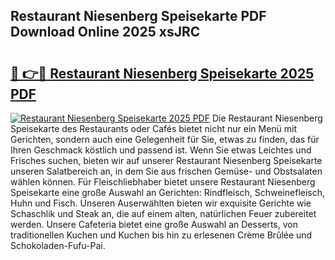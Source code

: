 ## Restaurant Niesenberg Speisekarte PDF Download Online 2025 xsJRC

# <h2><a href="http://gcdtckg.nevu.top/?p=Restaurant+Niesenberg+Speisekarte">🔗 👉🔴 Restaurant Niesenberg Speisekarte 2025 PDF</a></h2>

[![Restaurant Niesenberg Speisekarte 2025 PDF](https://i.imgur.com/dBaPXMq.png)](http://gcdtckg.nevu.top/?p=Restaurant+Niesenberg+Speisekarte)
Die Restaurant Niesenberg Speisekarte des Restaurants oder Cafés bietet nicht nur ein Menü mit Gerichten, sondern auch eine Gelegenheit für Sie, etwas zu finden, das für Ihren Geschmack köstlich und passend ist. Wenn Sie etwas Leichtes und Frisches suchen, bieten wir auf unserer Restaurant Niesenberg Speisekarte unseren Salatbereich an, in dem Sie aus frischen Gemüse- und Obstsalaten wählen können. Für Fleischliebhaber bietet unsere Restaurant Niesenberg Speisekarte eine große Auswahl an Gerichten: Rindfleisch, Schweinefleisch, Huhn und Fisch. Unseren Auserwählten bieten wir exquisite Gerichte wie Schaschlik und Steak an, die auf einem alten, natürlichen Feuer zubereitet werden. Unsere Cafeteria bietet eine große Auswahl an Desserts, von traditionellen Kuchen und Kuchen bis hin zu erlesenen Crème Brûlée und Schokoladen-Fufu-Pai.
